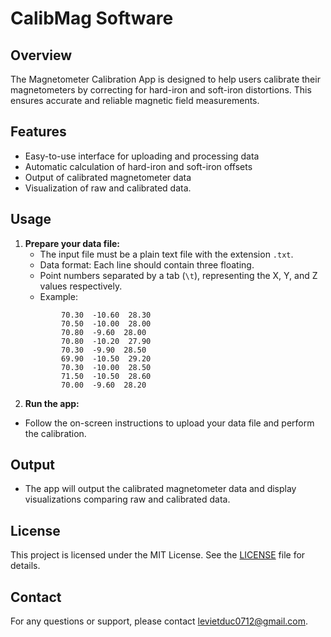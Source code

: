 # CalibMag Software
## Overview
The Magnetometer Calibration App is designed to help users calibrate their magnetometers by correcting for hard-iron and soft-iron distortions. This ensures accurate and reliable magnetic field measurements.

## Features
- Easy-to-use interface for uploading and processing data
- Automatic calculation of hard-iron and soft-iron offsets
- Output of calibrated magnetometer data
- Visualization of raw and calibrated data.

## Usage
1. **Prepare your data file:**
    - The input file must be a plain text file with the extension `.txt`.
    -  Data format: Each line should contain three floating.
    -  Point numbers separated by a tab (`\t`), representing the X, Y, and Z values respectively.
    -  Example:
      ```
              70.30  -10.60  28.30
              70.50  -10.00  28.00
              70.80  -9.60  28.00
              70.80  -10.20  27.90
              70.30  -9.90  28.50
              69.90  -10.50  29.20
              70.30  -10.00  28.50
              71.50  -10.50  28.60
              70.00  -9.60  28.20
      ```
2. **Run the app:**
  - Follow the on-screen instructions to upload your data file and perform the calibration.
## Output
- The app will output the calibrated magnetometer data and display visualizations comparing raw and calibrated data.
## License
This project is licensed under the MIT License. See the [LICENSE](LICENSE) file for details.
## Contact
For any questions or support, please contact [levietduc0712@gmail.com](mailto:levietduc0712@gmail.com).
